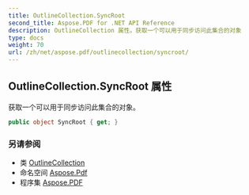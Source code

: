 ```yaml
---
title: OutlineCollection.SyncRoot
second_title: Aspose.PDF for .NET API Reference
description: OutlineCollection 属性。获取一个可以用于同步访问此集合的对象
type: docs
weight: 70
url: /zh/net/aspose.pdf/outlinecollection/syncroot/
---
```

## OutlineCollection.SyncRoot 属性

获取一个可以用于同步访问此集合的对象。

```csharp
public object SyncRoot { get; }
```

### 另请参阅

* 类 [OutlineCollection](../)
* 命名空间 [Aspose.Pdf](../../../aspose.pdf/)
* 程序集 [Aspose.PDF](../../../)
